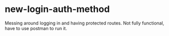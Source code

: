 # new-login-auth-method
Messing around logging in and having protected routes. Not fully functional, have to use postman to run it. 
